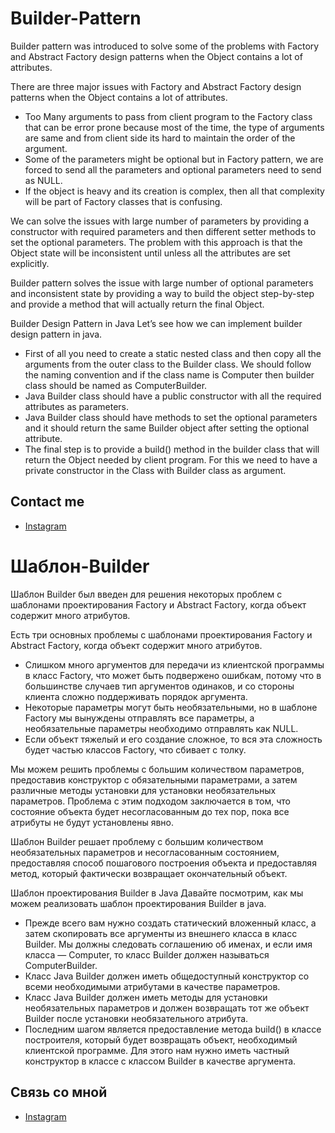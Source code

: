 # Builder-Pattern
Builder pattern was introduced to solve some of the problems with Factory and Abstract Factory design patterns when the Object contains a lot of attributes.

There are three major issues with Factory and Abstract Factory design patterns when the Object contains a lot of attributes.

- Too Many arguments to pass from client program to the Factory class that can be error prone because most of the time, the type of arguments are same and from client side its hard to maintain the order of the argument.
- Some of the parameters might be optional but in Factory pattern, we are forced to send all the parameters and optional parameters need to send as NULL.
- If the object is heavy and its creation is complex, then all that complexity will be part of Factory classes that is confusing.  

We can solve the issues with large number of parameters by providing a constructor with required parameters and then different setter methods to set the optional parameters. The problem with this approach is that the Object state will be inconsistent until unless all the attributes are set explicitly.

Builder pattern solves the issue with large number of optional parameters and inconsistent state by providing a way to build the object step-by-step and provide a method that will actually return the final Object.

Builder Design Pattern in Java
Let’s see how we can implement builder design pattern in java.

- First of all you need to create a static nested class and then copy all the arguments from the outer class to the Builder class. We should follow the naming convention and if the class name is Computer then builder class should be named as ComputerBuilder.
- Java Builder class should have a public constructor with all the required attributes as parameters.
- Java Builder class should have methods to set the optional parameters and it should return the same Builder object after setting the optional attribute.
- The final step is to provide a build() method in the builder class that will return the Object needed by client program. For this we need to have a private constructor in the Class with Builder class as argument.

## Contact me
- [Instagram](https://www.instagram.com/ogkkk.exe/)


# Шаблон-Builder
Шаблон Builder был введен для решения некоторых проблем с шаблонами проектирования Factory и Abstract Factory, когда объект содержит много атрибутов.

Есть три основных проблемы с шаблонами проектирования Factory и Abstract Factory, когда объект содержит много атрибутов.

- Слишком много аргументов для передачи из клиентской программы в класс Factory, что может быть подвержено ошибкам, потому что в большинстве случаев тип аргументов одинаков, и со стороны клиента сложно поддерживать порядок аргумента.
- Некоторые параметры могут быть необязательными, но в шаблоне Factory мы вынуждены отправлять все параметры, а необязательные параметры необходимо отправлять как NULL.
- Если объект тяжелый и его создание сложное, то вся эта сложность будет частью классов Factory, что сбивает с толку.

Мы можем решить проблемы с большим количеством параметров, предоставив конструктор с обязательными параметрами, а затем различные методы установки для установки необязательных параметров. Проблема с этим подходом заключается в том, что состояние объекта будет несогласованным до тех пор, пока все атрибуты не будут установлены явно.

Шаблон Builder решает проблему с большим количеством необязательных параметров и несогласованным состоянием, предоставляя способ пошагового построения объекта и предоставляя метод, который фактически возвращает окончательный объект.

Шаблон проектирования Builder в Java
Давайте посмотрим, как мы можем реализовать шаблон проектирования Builder в java.

- Прежде всего вам нужно создать статический вложенный класс, а затем скопировать все аргументы из внешнего класса в класс Builder. Мы должны следовать соглашению об именах, и если имя класса — Computer, то класс Builder должен называться ComputerBuilder.
- Класс Java Builder должен иметь общедоступный конструктор со всеми необходимыми атрибутами в качестве параметров.
- Класс Java Builder должен иметь методы для установки необязательных параметров и должен возвращать тот же объект Builder после установки необязательного атрибута.
- Последним шагом является предоставление метода build() в классе построителя, который будет возвращать объект, необходимый клиентской программе. Для этого нам нужно иметь частный конструктор в классе с классом Builder в качестве аргумента.

## Связь со мной
- [Instagram](https://www.instagram.com/ogkkk.exe/)
